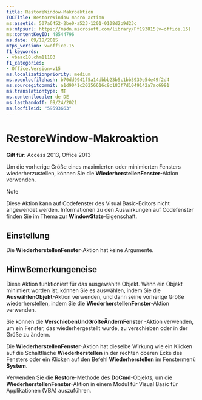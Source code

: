 ```yaml
---
title: RestoreWindow-Makroaktion
TOCTitle: RestoreWindow macro action
ms:assetid: 507a6452-2be0-a523-1201-0108d2b9d23c
ms:mtpsurl: https://msdn.microsoft.com/library/Ff193815(v=office.15)
ms:contentKeyID: 48544796
ms.date: 09/18/2015
mtps_version: v=office.15
f1_keywords:
- vbaac10.chm11103
f1_categories:
- Office.Version=v15
ms.localizationpriority: medium
ms.openlocfilehash: b70dd9941f5a14dbbb23b5c1bb3939e54e49f2d4
ms.sourcegitcommit: a1d9041c20256616c9c183f7d1049142a7ac6991
ms.translationtype: MT
ms.contentlocale: de-DE
ms.lasthandoff: 09/24/2021
ms.locfileid: "59593663"
---
```

# <a name="restorewindow-macro-action"></a>RestoreWindow-Makroaktion

**Gilt für**: Access 2013, Office 2013

Um die vorherige Größe eines maximierten oder minimierten Fensters wiederherzustellen, können Sie die **WiederherstellenFenster**-Aktion verwenden.

> [!NOTE]
> Diese Aktion kann auf Codefenster des Visual Basic-Editors nicht angewendet werden. Informationen zu den Auswirkungen auf Codefenster finden Sie im Thema zur **WindowState**-Eigenschaft.

## <a name="setting"></a>Einstellung

Die **WiederherstellenFenster**-Aktion hat keine Argumente.

## <a name="remarks"></a>HinwBemerkungeneise

Diese Aktion funktioniert für das ausgewählte Objekt. Wenn ein Objekt minimiert worden ist, können Sie es auswählen, indem Sie die **AuswählenObjekt**-Aktion verwenden, und dann seine vorherige Größe wiederherstellen, indem Sie die **WiederherstellenFenster**-Aktion verwenden.

Sie können die **VerschiebenUndGrößeÄndernFenster** -Aktion verwenden, um ein Fenster, das wiederhergestellt wurde, zu verschieben oder in der Größe zu ändern.

Die **WiederherstellenFenster**-Aktion hat dieselbe Wirkung wie ein Klicken auf die Schaltfläche **Wiederherstellen** in der rechten oberen Ecke des Fensters oder ein Klicken auf den Befehl **Wiederherstellen** im Fenstermenü **System**.

Verwenden Sie die **Restore**-Methode des **DoCmd**-Objekts, um die **WiederherstellenFenster**-Aktion in einem Modul für Visual Basic für Applikationen (VBA) auszuführen.

